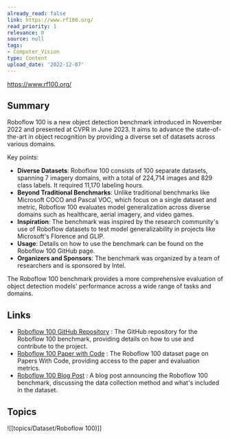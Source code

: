 ```yaml
---
already_read: false
link: https://www.rf100.org/
read_priority: 1
relevance: 0
source: null
tags:
- Computer_Vision
type: Content
upload_date: '2022-12-07'
---
```


https://www.rf100.org/
## Summary

Roboflow 100 is a new object detection benchmark introduced in November 2022 and presented at CVPR in June 2023. It aims to advance the state-of-the-art in object recognition by providing a diverse set of datasets across various domains.

Key points:

- **Diverse Datasets**: Roboflow 100 consists of 100 separate datasets, spanning 7 imagery domains, with a total of 224,714 images and 829 class labels. It required 11,170 labeling hours.
- **Beyond Traditional Benchmarks**: Unlike traditional benchmarks like Microsoft COCO and Pascal VOC, which focus on a single dataset and metric, Roboflow 100 evaluates model generalization across diverse domains such as healthcare, aerial imagery, and video games.
- **Inspiration**: The benchmark was inspired by the research community's use of Roboflow datasets to test model generalizability in projects like Microsoft's Florence and GLIP.
- **Usage**: Details on how to use the benchmark can be found on the Roboflow 100 GitHub page.
- **Organizers and Sponsors**: The benchmark was organized by a team of researchers and is sponsored by Intel.

The Roboflow 100 benchmark provides a more comprehensive evaluation of object detection models' performance across a wide range of tasks and domains.
## Links

- [Roboflow 100 GitHub Repository](https://github.com/roboflow/roboflow-100-benchmark) : The GitHub repository for the Roboflow 100 benchmark, providing details on how to use and contribute to the project.
- [Roboflow 100 Paper with Code](https://paperswithcode.com/dataset/rf100) : The Roboflow 100 dataset page on Papers With Code, providing access to the paper and evaluation metrics.
- [Roboflow 100 Blog Post](https://blog.roboflow.com/roboflow-100/) : A blog post announcing the Roboflow 100 benchmark, discussing the data collection method and what's included in the dataset.

## Topics

![[topics/Dataset/Roboflow 100)]]
